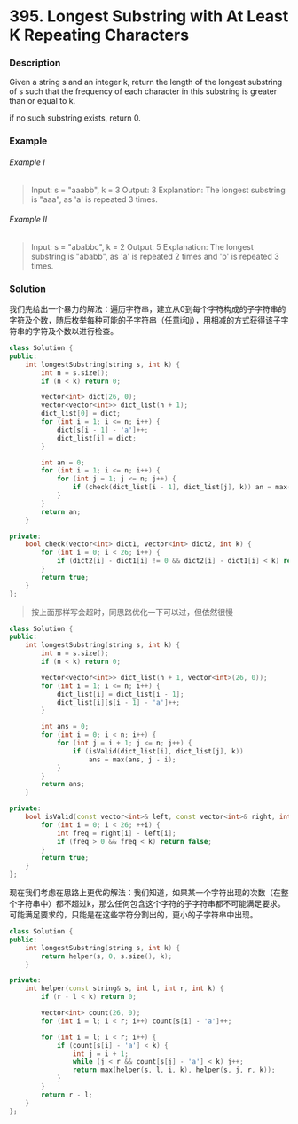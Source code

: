 # 395. Longest Substring with At Least K Repeating Characters

### Description

Given a string s and an integer k, return the length of the longest substring of s such that the frequency of each character in this substring is greater than or equal to k.

if no such substring exists, return 0.

### Example 

###### Example I

> Input: s = "aaabb", k = 3
> Output: 3
> Explanation: The longest substring is "aaa", as 'a' is repeated 3 times.

###### Example II

> Input: s = "ababbc", k = 2
> Output: 5
> Explanation: The longest substring is "ababb", as 'a' is repeated 2 times and 'b' is repeated 3 times.

### Solution

我们先给出一个暴力的解法：遍历字符串，建立从0到每个字符构成的子字符串的字符及个数，随后枚举每种可能的子字符串（任意i和j），用相减的方式获得该子字符串的字符及个数以进行检查。

```c++
class Solution {
public:
    int longestSubstring(string s, int k) {
        int n = s.size();
        if (n < k) return 0;

        vector<int> dict(26, 0);
        vector<vector<int>> dict_list(n + 1);
        dict_list[0] = dict;
        for (int i = 1; i <= n; i++) {
            dict[s[i - 1] - 'a']++;
            dict_list[i] = dict;
        }

        int an = 0;
        for (int i = 1; i <= n; i++) {
            for (int j = 1; j <= n; j++) {
                if (check(dict_list[i - 1], dict_list[j], k)) an = max(an, j - i + 1);
            }
        }
        return an;
    }

private:
    bool check(vector<int> dict1, vector<int> dict2, int k) {
        for (int i = 0; i < 26; i++) {
            if (dict2[i] - dict1[i] != 0 && dict2[i] - dict1[i] < k) return false;
        }
        return true;
    }
};
```

> 按上面那样写会超时，同思路优化一下可以过，但依然很慢

```c++
class Solution {
public:
    int longestSubstring(string s, int k) {
        int n = s.size();
        if (n < k) return 0;

        vector<vector<int>> dict_list(n + 1, vector<int>(26, 0));
        for (int i = 1; i <= n; i++) {
            dict_list[i] = dict_list[i - 1];
            dict_list[i][s[i - 1] - 'a']++;
        }

        int ans = 0;
        for (int i = 0; i < n; i++) {
            for (int j = i + 1; j <= n; j++) {
                if (isValid(dict_list[i], dict_list[j], k))
                    ans = max(ans, j - i);
            }
        }
        return ans;
    }

private:
    bool isValid(const vector<int>& left, const vector<int>& right, int k) {
        for (int i = 0; i < 26; ++i) {
            int freq = right[i] - left[i];
            if (freq > 0 && freq < k) return false;
        }
        return true;
    }
};
```

现在我们考虑在思路上更优的解法：我们知道，如果某一个字符出现的次数（在整个字符串中）都不超过k，那么任何包含这个字符的子字符串都不可能满足要求。可能满足要求的，只能是在这些字符分割出的，更小的子字符串中出现。

```c++
class Solution {
public:
    int longestSubstring(string s, int k) {
        return helper(s, 0, s.size(), k);
    }

private:
    int helper(const string& s, int l, int r, int k) {
        if (r - l < k) return 0;

        vector<int> count(26, 0);
        for (int i = l; i < r; i++) count[s[i] - 'a']++;

        for (int i = l; i < r; i++) {
            if (count[s[i] - 'a'] < k) {
                int j = i + 1;
                while (j < r && count[s[j] - 'a'] < k) j++;
                return max(helper(s, l, i, k), helper(s, j, r, k));
            }
        }
        return r - l;
    }
};
```
